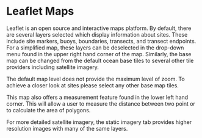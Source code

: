 
# Leaflet Maps

Leaflet is an open source and interactive maps platform. By default, there are several layers selected which display information about sites. These include site markers, buoys, boundaries, transects, and transect endpoints. For a simplified map, these layers can be deselected in the drop-down menu found in the upper right hand corner of the map. Similarly, the base map can be changed from the default ocean base tiles to several other tile providers including satellite imagery. 

The default map level does not provide the maximum level of zoom. To achieve a closer look at sites please select any other base map tiles.

This map also offers a measurement feature found in the lower left hand corner. This will allow a user to measure the distance between two point or to calculate the area of polygons. 

For more detailed satellite imagery, the static imagery tab provides higher resolution images with many of the same layers.   

